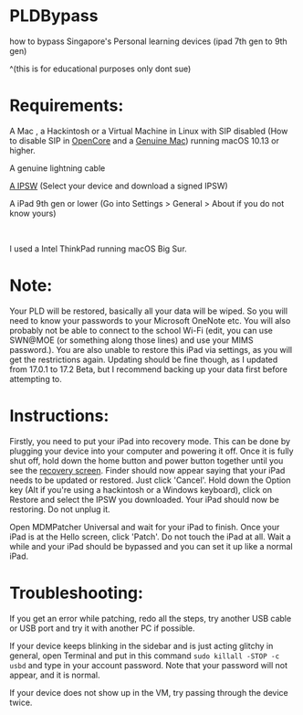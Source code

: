 # PLDBypass
how to bypass Singapore's Personal learning devices (ipad 7th gen to 9th gen)

^(this is for educational purposes only dont sue)

# Requirements:

A Mac , a Hackintosh or a Virtual Machine in Linux with SIP disabled (How to disable SIP in [OpenCore](https://dortania.github.io/OpenCore-Install-Guide/troubleshooting/extended/post-issues.html#disabling-sip) and a [Genuine Mac](https://developer.apple.com/documentation/security/disabling_and_enabling_system_integrity_protection)) running macOS 10.13 or higher.

A genuine lightning cable

[A IPSW](https://ipsw.me/product/iPad) (Select your device and download a signed IPSW)

A iPad 9th gen or lower (Go into Settings > General > About if you do not know yours)

&#x200B;

I used a Intel ThinkPad running macOS Big Sur.

# Note:

Your PLD will be restored, basically all your data will be wiped. So you will need to know your passwords to your Microsoft OneNote etc. You will also probably not be able to connect to the school Wi-Fi (edit, you can use SWN@MOE (or something along those lines) and use your MIMS password.). You are also unable to restore this iPad via settings, as you will get the restrictions again. Updating should be fine though, as I updated from 17.0.1 to 17.2 Beta, but I recommend backing up your data first before attempting to.

# Instructions:

Firstly, you need to put your iPad into recovery mode. This can be done by plugging your device into your computer and powering it off. Once it is fully shut off, hold down the home button and power button together until you see the [recovery screen](https://support.apple.com/library/content/dam/edam/applecare/images/en_US/ipad/ipad/recovery-mode-ipad-pro-face-id.png). Finder should now appear saying that your iPad needs to be updated or restored. Just click 'Cancel'. Hold down the Option key (Alt if you're using a hackintosh or a Windows keyboard), click on Restore and select the IPSW you downloaded. Your iPad should now be restoring. Do not unplug it.

Open MDMPatcher Universal and wait for your iPad to finish. Once your iPad is at the Hello screen, click 'Patch'. Do not touch the iPad at all. Wait a while and your iPad should be bypassed and you can set it up like a normal iPad.

# Troubleshooting:

If you get an error while patching, redo all the steps, try another USB cable or USB port and try it with another PC if possible.

If your device keeps blinking in the sidebar and is just acting glitchy in general, open Terminal and put in this command `sudo killall -STOP -c usbd` and type in your account password. Note that your password will not appear, and it is normal.

If your device does not show up in the VM, try passing through the device twice.
